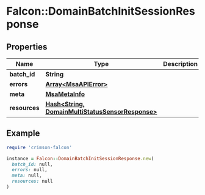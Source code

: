 # Falcon::DomainBatchInitSessionResponse

## Properties

| Name | Type | Description | Notes |
| ---- | ---- | ----------- | ----- |
| **batch_id** | **String** |  |  |
| **errors** | [**Array&lt;MsaAPIError&gt;**](MsaAPIError.md) |  |  |
| **meta** | [**MsaMetaInfo**](MsaMetaInfo.md) |  |  |
| **resources** | [**Hash&lt;String, DomainMultiStatusSensorResponse&gt;**](DomainMultiStatusSensorResponse.md) |  |  |

## Example

```ruby
require 'crimson-falcon'

instance = Falcon::DomainBatchInitSessionResponse.new(
  batch_id: null,
  errors: null,
  meta: null,
  resources: null
)
```

